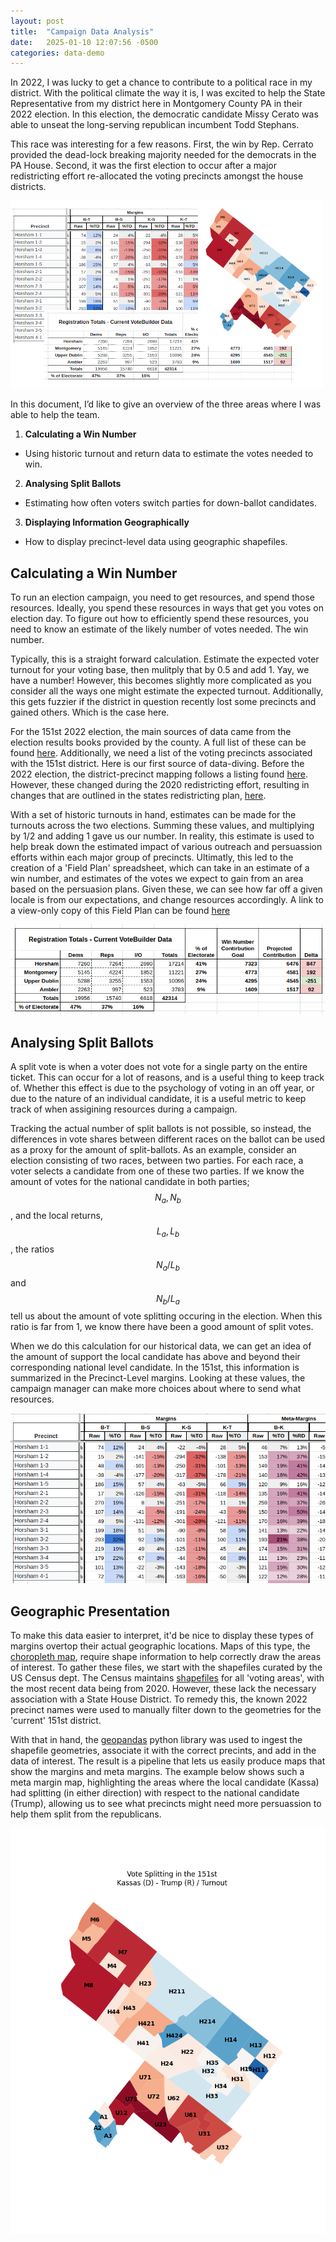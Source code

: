 ```yaml
---
layout: post
title:  "Campaign Data Analysis"
date:   2025-01-10 12:07:56 -0500
categories: data-demo
---
```

In 2022, I was lucky to get a chance to contribute to a political race in my district. With the political climate the way it is, I was excited to help the State Representative from my district here in Montgomery County PA in their 2022 election. In this election, the democratic candidate Missy Cerato was able to unseat the long-serving republican incumbent Todd Stephans. 

This race was interesting for a few reasons. First, the win by Rep. Cerrato provided the dead-lock breaking majority needed for the democrats in the PA House. Second, it was the first election to occur after a major redistricting effort re-allocated the voting precincts amongst the house districts. 

![Overview](/assets/overview.png)

In this document, I’d like to give an overview of the three areas where I was able to help the team. 
1. **Calculating a Win Number**
  - Using historic turnout and return data to estimate the votes needed to win.
2. **Analysing Split Ballots**
  - Estimating how often voters switch parties for down-ballot candidates.
3. **Displaying Information Geographically**
  - How to display precinct-level data using geographic shapefiles.


## Calculating a Win Number
To run an election campaign, you need to get resources, and spend those resources. Ideally, you spend these resources in ways that get you votes on election day. To figure out how to efficiently spend these resources, you need to know an estimate of the likely number of votes needed. The win number. 

Typically, this is a straight forward calculation. Estimate the expected voter turnout for your voting base, then mulitply that by 0.5 and add 1. Yay, we have a number! However, this becomes slightly more complicated as you consider all the ways one might estimate the expected turnout. Additionally, this gets fuzzier if the district in question recently lost some precincts and gained others. Which is the case here.

For the 151st 2022 election, the main sources of data came from the election results books provided by the county. A full list of these can be found [here](https://www.montgomerycountypa.gov/767/Archived-Elections). Additionally, we need a list of the voting precincts associated with the 151st district. Here is our first source of data-diving. Before the 2022 election, the district-precinct mapping follows a listing found [here](https://www.montgomerycountypa.gov/DocumentCenter/View/6425/Voting-Precinct-Detail-List). However, these changed during the 2020 redistricting effort, resulting in changes that are outlined in the states redistricting plan, [here](https://www.pa.gov/agencies/vote/resources/redistricting/pennsylvania-redistricting-house-of-representative.html). 

With a set of historic turnouts in hand, estimates can be made for the turnouts across the two elections. Summing these values, and multiplying by 1/2 and adding 1 gave us our number. In reality, this estimate is used to help break down the estimated impact of various outreach and persuassion efforts within each major group of precincts. Ultimatly, this led to the creation of a 'Field Plan' spreadsheet, which can take in an estimate of a win number, and estimates of the votes we expect to gain from an area based on the persuasion plans. Given these, we can see how far off a given locale is from our expectations, and change resources accordingly. A link to a view-only copy of this Field Plan can be found [here](https://docs.google.com/spreadsheets/d/1Drpxe-zdHvdmzxG-aQm4Mde0dmmtIUGKV4m0oTYoqSs/edit?usp=sharing)

![Field Plan Overview](/assets/field_plan_00.png)

## Analysing Split Ballots
A split vote is when a voter does not vote for a single party on the entire ticket. This can occur for a lot of reasons, and is a useful thing to keep track of. Whether this effect is due to the psychology of voting in an off year, or due to the nature of an individual candidate, it is a useful metric to keep track of when assigining resources during a campaign. 

Tracking the actual number of split ballots is not possible, so instead, the differences in vote shares between different races on the ballot can be used as a proxy for the amount of split-ballots. As an example, consider an election consisting of two races, between two parties. For each race, a voter selects a candidate from one of these two parties. If we know the amount of votes for the national candidate in both parties; $$N_a, N_b$$, and the local returns, $$L_a, L_b$$, the ratios $$N_a/L_b$$ and $$N_b/L_a$$ tell us about the amount of vote splitting occuring in the election. When this ratio is far from 1, we know there have been a good amount of split votes. 

When we do this calculation for our historical data, we can get an idea of the amount of support the local candidate has above and beyond their corresponding national level candidate. In the 151st, this information is summarized in the Precinct-Level margins. Looking at these values, the campaign manager can make more choices about where to send what resources. 

![Historic Split Vote Margins](/assets/margins_00.png)

## Geographic Presentation
To make this data easier to interpret, it'd be nice to display these types of margins overtop their actual geographic locations. Maps of this type, the [choropleth map](https://en.wikipedia.org/wiki/Choropleth_map), require shape information to help correctly draw the areas of interest.  To gather these files, we start with the shapefiles curated by the US Census dept. The Census maintains [shapefiles](https://www.census.gov/geographies/mapping-files/time-series/geo/tiger-line-file.2020.html#list-tab-790442341) for all 'voting areas', with the most recent data being from 2020. However, these lack the necessary association with a State House District. To remedy this, the known 2022 precinct names were used to manually filter down to the geometries for the 'current' 151st district. 

With that in hand, the [geopandas](https://automating-gis-processes.github.io/CSC/notebooks/L2/geopandas-basics.html) python library was used to ingest the shapefile geometries, associate it with the correct precints, and add in the data of interest. The result is a pipeline that lets us easily produce maps that show the margins and meta margins. The example below shows such a meta margin map, highlighting the areas where the local candidate (Kassa) had splitting (in either direction) with respect to the national candidate (Trump), allowing us to see what precincts might need more persuassion to help them split from the republicans.  

![Kassa Trumpe Meta Margins by Precinct](/assets/k-t_top.png)
